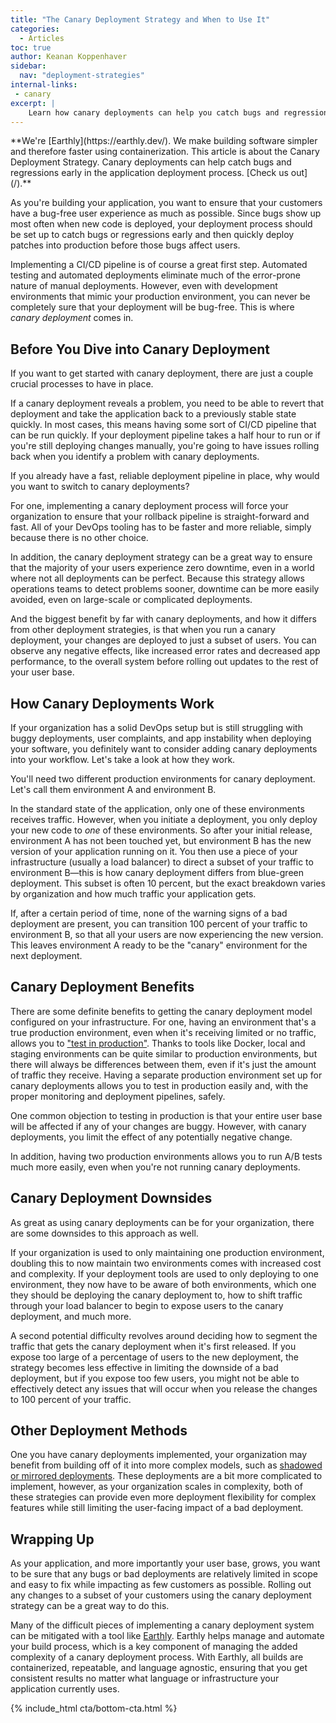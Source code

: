 ```yaml
---
title: "The Canary Deployment Strategy and When to Use It"
categories:
  - Articles
toc: true
author: Keanan Koppenhaver
sidebar:
  nav: "deployment-strategies"
internal-links:
 - canary
excerpt: |
    Learn how canary deployments can help you catch bugs and regressions early in your application deployment process. Discover the benefits and downsides of this strategy, as well as how to implement it effectively.
---
```

<!--sgpt-->**We're [Earthly](https://earthly.dev/). We make building software simpler and therefore faster using containerization. This article is about the Canary Deployment Strategy. Canary deployments can help catch bugs and regressions early in the application deployment process. [Check us out](/).**

As you're building your application, you want to ensure that your customers have a bug-free user experience as much as possible. Since bugs show up most often when new code is deployed, your deployment process should be set up to catch bugs or regressions early and then quickly deploy patches into production before those bugs affect users.

Implementing a CI/CD pipeline is of course a great first step. Automated testing and automated deployments eliminate much of the error-prone nature of manual deployments. However, even with development environments that mimic your production environment, you can never be completely sure that your deployment will be bug-free. This is where *canary deployment* comes in.

## Before You Dive into Canary Deployment

If you want to get started with canary deployment, there are just a couple crucial processes to have in place.

If a canary deployment reveals a problem, you need to be able to revert that deployment and take the application back to a previously stable state quickly. In most cases, this means having some sort of CI/CD pipeline that can be run quickly. If your deployment pipeline takes a half hour to run or if you're still deploying changes manually, you're going to have issues rolling back when you identify a problem with canary deployments.

If you already have a fast, reliable deployment pipeline in place, why would you want to switch to canary deployments?

For one, implementing a canary deployment process will force your organization to ensure that your rollback pipeline is straight-forward and fast. All of your DevOps tooling has to be faster and more reliable, simply because there is no other choice.

In addition, the canary deployment strategy can be a great way to ensure that the majority of your users experience zero downtime, even in a world where not all deployments can be perfect. Because this strategy allows operations teams to detect problems sooner, downtime can be more easily avoided, even on large-scale or complicated deployments.

And the biggest benefit by far with canary deployments, and how it differs from other deployment strategies, is that when you run a canary deployment, your changes are deployed to just a subset of users. You can observe any negative effects, like increased error rates and decreased app performance, to the overall system before rolling out updates to the rest of your user base.

## How Canary Deployments Work

If your organization has a solid DevOps setup but is still struggling with buggy deployments, user complaints, and app instability when deploying your software, you definitely want to consider adding canary deployments into your workflow. Let's take a look at how they work.

You'll need two different production environments for canary deployment. Let's call them environment A and environment B.

In the standard state of the application, only one of these environments receives traffic. However, when you initiate a deployment, you only deploy your new code to *one* of these environments. So after your initial release, environment A has not been touched yet, but environment B has the new version of your application running on it. You then use a piece of your infrastructure (usually a load balancer) to direct a subset of your traffic to environment B—this is how canary deployment differs from blue-green deployment. This subset is often 10 percent, but the exact breakdown varies by organization and how much traffic your application gets.

If, after a certain period of time, none of the warning signs of a bad deployment are present, you can transition 100 percent of your traffic to environment B, so that all your users are now experiencing the new version. This leaves environment A ready to be the "canary" environment for the next deployment.

## Canary Deployment Benefits

There are some definite benefits to getting the canary deployment model configured on your infrastructure. For one, having an environment that's a true production environment, even when it's receiving limited or no traffic, allows you to ["test in production"](https://www.browserstack.com/guide/testing-in-production). Thanks to tools like Docker, local and staging environments can be quite similar to production environments, but there will always be differences between them, even if it's just the amount of traffic they receive. Having a separate production environment set up for canary deployments allows you to test in production easily and, with the proper monitoring and deployment pipelines, safely.

One common objection to testing in production is that your entire user base will be affected if any of your changes are buggy. However, with canary deployments, you limit the effect of any potentially negative change.

In addition, having two production environments allows you to run A/B tests much more easily, even when you're not running canary deployments.

## Canary Deployment Downsides

As great as using canary deployments can be for your organization, there are some downsides to this approach as well.

If your organization is used to only maintaining one production environment, doubling this to now maintain two environments comes with increased cost and complexity. If your deployment tools are used to only deploying to one environment, they now have to be aware of both environments, which one they should be deploying the canary deployment to, how to shift traffic through your load balancer to begin to expose users to the canary deployment, and much more.

A second potential difficulty revolves around deciding how to segment the traffic that gets the canary deployment when it's first released. If you expose too large of a percentage of users to the new deployment, the strategy becomes less effective in limiting the downside of a bad deployment, but if you expose too few users, you might not be able to effectively detect any issues that will occur when you release the changes to 100 percent of your traffic.

## Other Deployment Methods

One you have canary deployments implemented, your organization may benefit from building off of it into more complex models, such as [shadowed or mirrored deployments](https://earthly.dev/blog/deployment-strategies/). These deployments are a bit more complicated to implement, however, as your organization scales in complexity, both of these strategies can provide even more deployment flexibility for complex features while still limiting the user-facing impact of a bad deployment.

## Wrapping Up

As your application, and more importantly your user base, grows, you want to be sure that any bugs or bad deployments are relatively limited in scope and easy to fix while impacting as few customers as possible. Rolling out any changes to a subset of your customers using the canary deployment strategy can be a great way to do this.

Many of the difficult pieces of implementing a canary deployment system can be mitigated with a tool like [Earthly](https://earthly.dev/). Earthly helps manage and automate your build process, which is a key component of managing the added complexity of a canary deployment process. With Earthly, all builds are containerized, repeatable, and language agnostic, ensuring that you get consistent results no matter what language or infrastructure your application currently uses.

{% include_html cta/bottom-cta.html %}